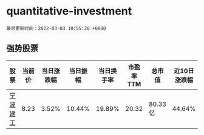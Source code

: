 # quantitative-investment

`最后更新时间：2022-03-03 10:55:20 +0800`

## 强势股票

|股票|当前价|当日涨跌幅|当日振幅|当日换手率|市盈率TTM|总市值|近10日涨跌幅|
|----|----|----|----|----|----|----|----|
|[宁波建工](https://xueqiu.com/S/SH601789)|8.23|3.52%|10.44%|19.89%|20.32|80.33亿|44.64%|
